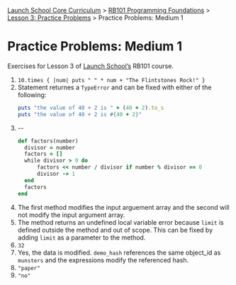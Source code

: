 [Launch School Core Curriculum](/README.md) >
[RB101 Programming Foundations](/rb101/rb101_notes.md) >
[Lesson 3: Practice Problems](rb101/lesson_3/lesson_3_contents.md) >
Practice Problems: Medium 1

# Practice Problems: Medium 1

Exercises for Lesson 3 of [Launch School’s](https://launchschool.com) RB101 course.

1. `10.times { |num| puts " " * num + "The Flintstones Rock!" }`
2.  Statement returnes a `TypeError` and can be fixed with either of the following:
    ```ruby
    puts "the value of 40 + 2 is " + (40 + 2).to_s
    puts "the value of 40 + 2 is #{40 + 2}"
    ```
3.  --
    ```ruby
    def factors(number)
      divisor = number
      factors = []
      while divisor > 0 do
          factors << number / divisor if number % divisor == 0
          divisor -= 1
      end
      factors
    end
    ```
4.  The first method modifies the input arguement array and the second will not modify the input argument array.
5.  The method returns an undefined local variable error because `limit` is defined outside the method and out of scope. This can be fixed by adding `limit` as a parameter to the method.
6.  `32`
7.  Yes, the data is modified. `demo_hash` references the same object_id as `munsters` and the expressions modify the referenced hash.
8.  `"paper"`
9.  `"no"`
